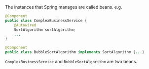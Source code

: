 
The instances that Spring manages are called beans. e.g.

```java
@Component
public class ComplexBusinessService {
    @Autowired
    SortAlgorithm sortAlgorithm;
    ...
}

@Component
public class BubbleSortAlgorithm implements SortAlgorithm {...}
```

`ComplexBusinessService` and `BubbleSortAlgorithm` are two beans.

